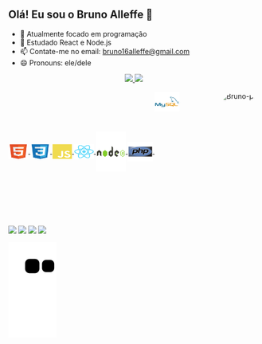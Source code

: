 ## Olá! Eu sou o Bruno Alleffe 👋

- 🔭 Atualmente focado em programação
- 🌱 Estudado React e Node.js
- 📫 Contate-me no email: bruno16alleffe@gmail.com
- 😄 Pronouns: ele/dele

<div align="center">
  <a href="https://github.com/bruno-alleffe">
  <img height="180em" src="https://github-readme-stats.vercel.app/api?username=bruno-alleffe&show_icons=true&theme=dark&include_all_commits=true&count_private=true"/>
  <img height="160em" src="https://github-readme-stats.vercel.app/api/top-langs/?username=bruno-alleffe&layout=compact&langs_count=7&theme=dark"/>
</div>

<div style="display: inline_block"><br>
  <img align="center" alt="Bruno-HTML" height="30" width="40" src="https://raw.githubusercontent.com/devicons/devicon/master/icons/html5/html5-original.svg">
  <img align="center" alt="Bruno-CSS" height="30" width="40" src="https://raw.githubusercontent.com/devicons/devicon/master/icons/css3/css3-original.svg">
  <img align="center" alt="Bruno-Js" height="30" width="40" src="https://raw.githubusercontent.com/devicons/devicon/master/icons/javascript/javascript-plain.svg">
  <img align="center" alt="Bruno-React" height="30" width="40" src="https://raw.githubusercontent.com/devicons/devicon/master/icons/react/react-original.svg">
  <img align="center" alt="Bruno-Node.js" height="80" width="60" src="https://raw.githubusercontent.com/devicons/devicon/master/icons/nodejs/nodejs-original-wordmark.svg">
  <img align="center" alt="Bruno-PHP" height="40" width="50" src="https://raw.githubusercontent.com/devicons/devicon/master/icons/php/php-original.svg">
  <img align="center" style="margin-bottom: 200px;" alt="Bruno-MySQL" height="40" width="50" src="https://raw.githubusercontent.com/devicons/devicon/master/icons/mysql/mysql-original-wordmark.svg">
 
  <img align="right" alt="Bruno-pic" height="150" style="border-radius:50px;" src="https://humorgeeky.com/wp-content/uploads/2013/06/programando.gif">
</div>
  
##
  
<div> 
  <a href="https://instagram.com/bruno_alleffe" target="_blank"><img src="https://img.shields.io/badge/Instagram-E4405F?style=for-the-badge&logo=instagram&logoColor=white" target="_blank"></a>
 	<a href="https://www.facebook.com/bruno.alleffe" target="_blank"><img src="https://img.shields.io/badge/Facebook-1877F2?style=for-the-badge&logo=facebook&logoColor=white" target="_blank"></a>
 <a href="#" target="_blank"><img src="https://img.shields.io/badge/Discord-7289DA?style=for-the-badge&logo=discord&logoColor=white" target="_blank"></a> 
  <a href = "mailto:bruno16alleffe@gmail.com"><img src="https://img.shields.io/badge/Gmail-D14836?style=for-the-badge&logo=gmail&logoColor=white" target="_blank"></a>
  
 
  ![Snake animation](https://github.com/rafaballerini/rafaballerini/blob/output/github-contribution-grid-snake.svg)
 
</div>
  
